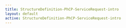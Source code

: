 ```yaml
---
title: StructureDefinition-PhCP-ServiceRequest-intro
layout: default
active: StructureDefinition-PhCP-ServiceRequest-intro
---
```


